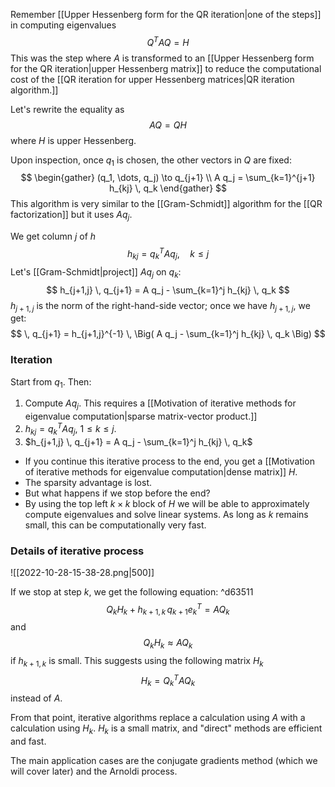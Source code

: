 Remember [[Upper Hessenberg form for the QR iteration|one of the steps]] in computing eigenvalues
$$
Q^T A Q = H
$$
This was the step where $A$ is transformed to an [[Upper Hessenberg form for the QR iteration|upper Hessenberg matrix]] to reduce the computational cost of the [[QR iteration for upper Hessenberg matrices|QR iteration algorithm.]]

Let's rewrite the equality as
$$
AQ = QH
$$
where $H$ is upper Hessenberg.

Upon inspection, once $q_1$ is chosen, the other vectors in $Q$ are fixed:
$$
\begin{gather}
(q_1, \dots, q_j) \to q_{j+1} \\
A q_j = \sum_{k=1}^{j+1} h_{kj} \, q_k
\end{gather}
$$
This algorithm is very similar to the [[Gram-Schmidt]] algorithm for the [[QR factorization]] but it uses $Aq_j$.

We get column $j$ of $h$
$$
h_{kj} = q_k^T A q_j, \quad k \le j
$$
Let's [[Gram-Schmidt|project]] $A q_j$ on $q_k$:
$$
h_{j+1,j} \, q_{j+1} = A q_j - \sum_{k=1}^j h_{kj} \, q_k
$$
$h_{j+1,j}$ is the norm of the right-hand-side vector; once we have $h_{j+1,j}$, we get:
$$
 \, q_{j+1} = h_{j+1,j}^{-1} \, \Big( A q_j - \sum_{k=1}^j h_{kj} \, q_k \Big)
$$

### Iteration

Start from $q_1$. Then:

1. Compute $A q_j$. This requires a [[Motivation of iterative methods for eigenvalue computation|sparse matrix-vector product.]]
2. $h_{kj} = q_k^T A q_j$, $1 \le k \le j$.
3. $h_{j+1,j} \, q_{j+1} = A q_j - \sum_{k=1}^j h_{kj} \, q_k$

- If you continue this iterative process to the end, you get a [[Motivation of iterative methods for eigenvalue computation|dense matrix]] $H$.
- The sparsity advantage is lost.
- But what happens if we stop before the end?
- By using the top left $k \times k$ block of $H$ we will be able to approximately compute eigenvalues and solve linear systems. As long as $k$ remains small, this can be computationally very fast.

### Details of iterative process

![[2022-10-28-15-38-28.png|500]]

If we stop at step $k$, we get the following equation: ^d63511
$$
Q_k H_k + h_{k+1,k} \, q_{k+1} e_k^T = A Q_k
$$
and
$$
Q_k H_k \approx A Q_k
$$
if $h_{k+1,k}$ is small. This suggests using the following matrix $H_k$
$$
H_k = Q_k^T A Q_k
$$
instead of $A$. 

From that point, iterative algorithms replace a calculation using $A$ with a calculation using $H_k$. $H_k$ is a small matrix, and "direct" methods are efficient and fast.

The main application cases are the conjugate gradients method (which we will cover later) and the Arnoldi process.
